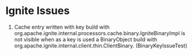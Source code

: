 # Ignite Issues

1. Cache entry written with key build with org.apache.ignite.internal.processors.cache.binary.IgniteBinaryImpl is not visible when as a key is used a BinaryObject build with org.apache.ignite.internal.client.thin.ClientBinary. (BinaryKeyIssueTest)